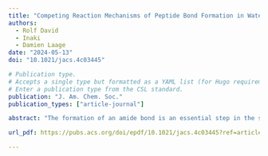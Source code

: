 ```yaml
---
title: "Competing Reaction Mechanisms of Peptide Bond Formation in Water Revealed by Deep Potential Molecular Dynamics and Path Sampling"
authors:
  - Rolf David
  - Inaki
  - Damien Laage
date: "2024-05-13"
doi: "10.1021/jacs.4c03445"

# Publication type.
# Accepts a single type but formatted as a YAML list (for Hugo requirements).
# Enter a publication type from the CSL standard.
publication: "J. Am. Chem. Soc."
publication_types: ["article-journal"]

abstract: "The formation of an amide bond is an essential step in the synthesis of materials and drugs, and in the assembly of amino acids to form peptides. The mechanism of this reaction has been studied extensively, in particular to understand how it can be catalyzed, but a representation capable of explaining all the experimental data is still lacking. Numerical simulation should provide the necessary molecular description, but the solvent involvement poses a number of challenges. Here, we combine the efficiency and accuracy of neural network potential-based reactive molecular dynamics with the extensive and unbiased exploration of reaction pathways provided by transition path sampling. Using microsecond-scale simulations at the density functional theory level, we show that this method reveals the presence of two competing distinct mechanisms for peptide bond formation between alanine esters in aqueous solution. We describe how both reaction pathways, via a general base catalysis mechanism and via direct cleavage of the tetrahedral intermediate respectively, change with pH. This result contrasts with the conventional mechanism involving a single pathway in which only the barrier heights are affected by pH. We show that this new proposal involving two competing mechanisms is consistent with the experimental data, and we discuss the implications for peptide bond formation under prebiotic conditions and in the ribosome. Our work shows that integrating deep potential molecular dynamics with path sampling provides a powerful approach for exploring complex chemical mechanisms."

url_pdf: https://pubs.acs.org/doi/epdf/10.1021/jacs.4c03445?ref=article_openPDF

---
```

